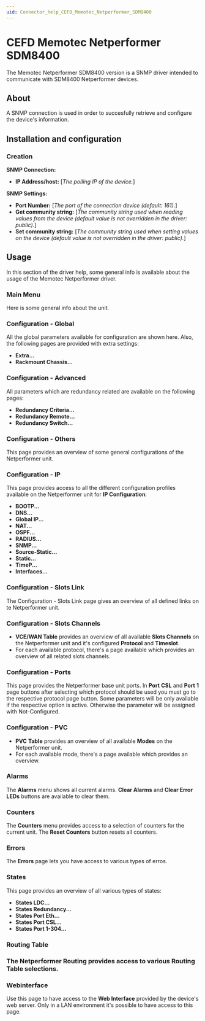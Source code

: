 ```yaml
---
uid: Connector_help_CEFD_Memotec_Netperformer_SDM8400
---
```


# CEFD Memotec Netperformer SDM8400

The Memotec Netperformer SDM8400 version is a SNMP driver intended to communicate with SDM8400 Netperformer devices.

## About

A SNMP connection is used in order to succesfully retrieve and configure the device's information.

## Installation and configuration

### Creation

**SNMP Connection:**

- **IP Address/host:** \[*The polling IP of the device.*\]

**SNMP Settings:**

- **Port Number:** \[*The port of the connection device (default: 161).*\]
- **Get community string:** \[*The community string used when reading values from the device (default value is not overridden in the driver: public).*\]
- **Set community string:** \[*The community string used when setting values on the device (*default value is not overridden in the driver: public*).*\]

## Usage

In this section of the driver help, some general info is available about the usage of the Memotec Netperformer driver.

### Main Menu

Here is some general info about the unit.

### Configuration - Global

All the global parameters available for configuration are shown here. Also, the following pages are provided with extra settings:

- **Extra...**
- **Rackmount Chassis...**

### Configuration - Advanced

All parameters which are redundancy related are available on the following pages:

- **Redundancy Criteria...**
- **Redundancy Remote...**
- **Redundancy Switch...**

### Configuration - Others

This page provides an overview of some general configurations of the Netperformer unit.

### Configuration - IP

This page provides access to all the different configuration profiles available on the Netperformer unit for **IP Configuration**:

- **BOOTP...**
- **DNS...**
- **Global IP...**
- **NAT...**
- **OSPF...**
- **RADIUS...**
- **SNMP...**
- **Source-Static...**
- **Static...**
- **TimeP...**
- **Interfaces...**

### Configuration - Slots Link

The Configuration - Slots Link page gives an overview of all defined links on te Netperformer unit.

### Configuration - Slots Channels

- **VCE/WAN Table** provides an overview of all available **Slots Channels** on the Netperformer unit and it's configured **Protocol** and **Timeslot**.
- For each available protocol, there's a page available which provides an overview of all related slots channels.

### Configuration - Ports

This page provides the Netperformer base unit ports. In **Port** **CSL** and **Port** **1** page buttons after selecting which protocol should be used you must go to the respective protocol page button. Some parameters will be only available if the respective option is active. Otherwise the parameter will be assigned with Not-Configured.

### Configuration - PVC

- **PVC** **Table** provides an overview of all available **Modes** on the Netperformer unit.
- For each available mode, there's a page available which provides an overview.

### Alarms

The **Alarms** menu shows all current alarms. **Clear Alarms** and **Clear Error LEDs** buttons are available to clear them.

### Counters

The **Counters** menu provides access to a selection of counters for the current unit. The **Reset Counters** button resets all counters.

### Errors

The **Errors** page lets you have access to various types of erros.

### States

This page provides an overview of all various types of states:

- **States LDC...**
- **States Redundancy...**
- **States Port Eth...**
- **States Port CSL...**
- **States Port 1-304...**

### Routing Table

### The Netperformer Routing provides access to various Routing Table selections.

### Webinterface

Use this page to have access to the **Web Interface** provided by the device's web server. Only in a LAN environment it's possible to have access to this page.

